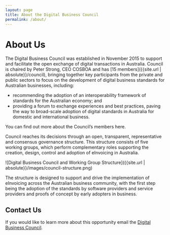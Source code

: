 ```yaml
---
layout: page
title: About the Digital Business Council
permalink: /about/
---
```


# About Us

The Digital Business Council was established in November 2015 to support and facilitate the open exchange of digital transactions in Australia. Council is chaired by Peter Strong, CEO COSBOA and has [15 members]({{site.url | absolute}}/council), bringing together key participants from the private and public sectors to focus on the development of digital business standards for Australian businesses, including:

- recommending the adoption of an interoperability framework of standards for the Australian economy; and
- providing a forum to exchange experiences and best practices, paving the way to broad-scale adoption of digital standards in Australia for domestic and international business. 

You can find out more about the Council’s members here. 


Council reaches its decisions through an open, transparent, representative and consensus governance structure. This structure consists of five working groups, which perform complementary roles supporting the creation, design, control and adoption of eInvoicing in Australia. 

![Digital Business Council and Working Group Structure]({{site.url | absolute}}/images/council-structure.png)

The structure is designed to support and drive the implementation of eInvoicing across the Australian business community, with the first step being the adoption of the standards by software providers and service providers and proofs of concept by early adopters in business. 

## Contact Us

If you would like to learn more about this opportunity email the [Digital Business Council](mailto:contact@digitalbusinesscouncil.com.au).
